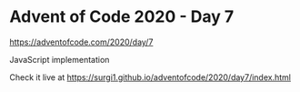 # Advent of Code 2020 - Day 7

https://adventofcode.com/2020/day/7

JavaScript implementation

Check it live at https://surgi1.github.io/adventofcode/2020/day7/index.html